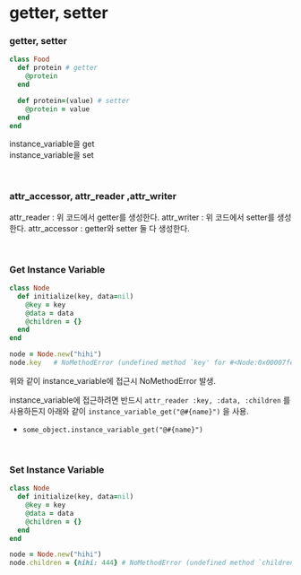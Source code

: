 # getter, setter

### getter, setter
```ruby
class Food
  def protein # getter
    @protein
  end

  def protein=(value) # setter
    @protein = value
  end
end
```
instance_variable을 get  
instance_variable을 set  

<br>

### attr_accessor, attr_reader ,attr_writer
attr_reader : 위 코드에서 getter를 생성한다.
attr_writer : 위 코드에서 setter를 생성한다.
attr_accessor : getter와 setter 둘 다 생성한다.

<br>

### Get Instance Variable

```ruby
class Node
  def initialize(key, data=nil)
    @key = key
    @data = data
    @children = {}
  end
end

node = Node.new("hihi")
node.key   # NoMethodError (undefined method `key' for #<Node:0x00007fe36bac0160 @key="hihi", @data=nil, @children={}>)
```

위와 같이 instance_variable에 접근시 NoMethodError 발생.

instance_variable에 접근하려면 반드시 `attr_reader :key, :data, :children` 를 사용하든지 아래와 같이 `instance_variable_get("@#{name}")` 을 사용.
- `some_object.instance_variable_get("@#{name}")`

<br>

### Set Instance Variable

```ruby
class Node
  def initialize(key, data=nil)
    @key = key
    @data = data
    @children = {}
  end
end

node = Node.new("hihi")
node.children = {hihi: 444} # NoMethodError (undefined method `children=' for #<Node:0x00007fdb012db278 @key="hihi", @data=nil, @children={}>)
```
